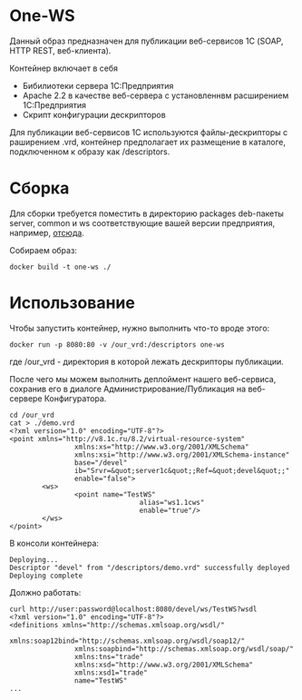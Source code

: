 # One-WS

Данный образ предназначен для публикации веб-сервисов 1С (SOAP, HTTP REST, веб-клиента).

Контейнер включает в себя
- Бибилиотеки сервера 1C:Предприятия
- Apache 2.2 в качестве веб-сервера с установленнвм расширением 1С:Предприятия
- Скрипт конфигурации дескрипторов

Для публикации веб-сервисов 1С используются файлы-дескрипторы с раширением .vrd, контейнер предполагает их размещение в каталоге, подключенном к образу как /descriptors.

# Сборка

Для сборки требуется поместить в директорию packages deb-пакеты server, common и ws соответствующие вашей версии предприятия, например, [отсюда](https://users.v8.1c.ru/distribution/version_files?nick=Platform83&ver=8.3.3.641).

Собираем образ:
```
docker build -t one-ws ./
```

# Использование

Чтобы запустить контейнер, нужно выполнить что-то вроде этого:
```
docker run -p 8080:80 -v /our_vrd:/descriptors one-ws
```
где /our_vrd - директория в которой лежать дескрипторы публикации.

После чего мы можем выполнить деплоймент нашего веб-сервиса, сохранив его в диалоге Администрирование/Публикация на веб-сервере Конфигуратора.
```
cd /our_vrd
cat > ./demo.vrd
<?xml version="1.0" encoding="UTF-8"?>
<point xmlns="http://v8.1c.ru/8.2/virtual-resource-system"
                xmlns:xs="http://www.w3.org/2001/XMLSchema"
                xmlns:xsi="http://www.w3.org/2001/XMLSchema-instance"
                base="/devel"
                ib="Srvr=&quot;server1c&quot;;Ref=&quot;devel&quot;;"
                enable="false">
        <ws>
                <point name="TestWS"
                                alias="ws1.1cws"
                                enable="true"/>
        </ws>
</point>
```

В консоли контейнера:
```
Deploying...
Descriptor "devel" from "/descriptors/demo.vrd" successfully deployed
Deploying complete
```

Должно работать:
```
curl http://user:password@localhost:8080/devel/ws/TestWS?wsdl
<?xml version="1.0" encoding="UTF-8"?>
<definitions xmlns="http://schemas.xmlsoap.org/wsdl/"
                xmlns:soap12bind="http://schemas.xmlsoap.org/wsdl/soap12/"
                xmlns:soapbind="http://schemas.xmlsoap.org/wsdl/soap/"
                xmlns:tns="trade"
                xmlns:xsd="http://www.w3.org/2001/XMLSchema"
                xmlns:xsd1="trade"
                name="TestWS"
...
```
